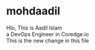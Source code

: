 # mohdaadil
Hlo, This is Aadil Islam
<br>
a DevOps Engineer in Coredge.io
<br>
This is the new change in this file
